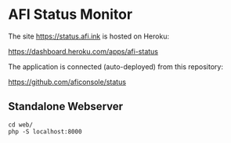 # AFI Status Monitor

The site https://status.afi.ink is hosted on Heroku: 

https://dashboard.heroku.com/apps/afi-status


The application is connected (auto-deployed) from this repository:

https://github.com/aficonsole/status


## Standalone Webserver

```
cd web/
php -S localhost:8000
```